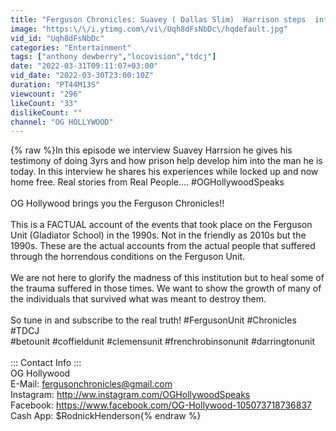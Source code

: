 ```yaml
---
title: "Ferguson Chronicles: Suavey ( Dallas Slim)  Harrison steps  into  The Dayroom And Shares His Story"
image: "https:\/\/i.ytimg.com\/vi\/Uqh8dFsNbDc\/hqdefault.jpg"
vid_id: "Uqh8dFsNbDc"
categories: "Entertainment"
tags: ["anthony dewberry","locovision","tdcj"]
date: "2022-03-31T09:11:07+03:00"
vid_date: "2022-03-30T23:00:10Z"
duration: "PT44M13S"
viewcount: "296"
likeCount: "33"
dislikeCount: ""
channel: "OG HOLLYWOOD"
---
```

{% raw %}In this episode we interview Suavey  Harrsion  he gives his testimony of doing 3yrs  and how prison help develop him into the man he is today. In this interview he shares his experiences while locked up and now home free. Real stories from Real People.... #OGHollywoodSpeaks<br /><br />OG Hollywood brings you the Ferguson Chronicles!! <br /><br />This is a FACTUAL account of the events that took place on the Ferguson Unit (Gladiator School) in the 1990s. Not in the friendly as 2010s but the 1990s. These are the actual accounts from the actual people that suffered through the horrendous conditions on the Ferguson Unit.<br /><br />We are not here to glorify the madness of this institution but to heal some of the trauma suffered in those times. We want to show the growth of many of the individuals that survived what was meant to destroy them. <br /><br />So tune in and subscribe to the real truth! #FergusonUnit #Chronicles #TDCJ<br />#betounit #coffieldunit #clemensunit #frenchrobinsonunit #darringtonunit <br /><br />::: Contact Info :::<br />OG Hollywood <br />E-Mail: fergusonchronicles@gmail.com<br />Instagram:  <a rel="nofollow" target="blank" href="http://ww.instagram.com/OGHollywoodSpeaks">http://ww.instagram.com/OGHollywoodSpeaks</a><br />Facebook: <a rel="nofollow" target="blank" href="https://www.facebook.com/OG-Hollywood-105073718736837">https://www.facebook.com/OG-Hollywood-105073718736837</a><br />Cash App: $RodnickHenderson{% endraw %}
